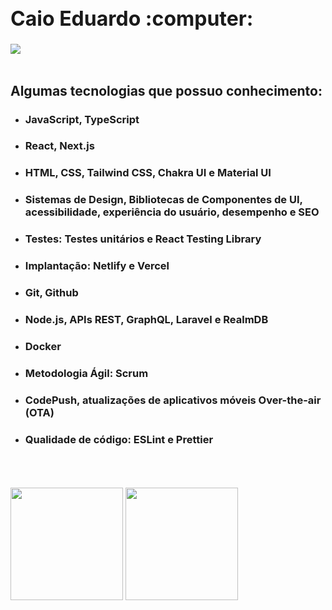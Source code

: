   <div  style="display:flex flex-direction: row;">
    <h1 style="font-size:32px"> Caio Eduardo :computer: </h1>
    <a href="https://www.linkedin.com/in/caio-eduardo-ireno-84941a142/" target="_blank"><img src="https://img.shields.io/badge/-LinkedIn-%230077B5?style=for-the-badge&logo=linkedin&logoColor=white" target="_blank"></a> 
  </div>
  <br>
  <h2>Algumas tecnologias que possuo conhecimento:</h2>
<ul>
  <li><h3>JavaScript, TypeScript</h3></li>
  <li><h3>React, Next.js</h3></li>
  <li><h3>HTML, CSS, Tailwind CSS, Chakra UI e Material UI</h3></li>
  <li><h3>Sistemas de Design, Bibliotecas de Componentes de UI, acessibilidade, experiência do usuário, desempenho e SEO</h3></li>
  <li><h3>Testes: Testes unitários e React Testing Library</h3></li>
  <li><h3>Implantação: Netlify e Vercel</h3></li>
  <li><h3>Git, Github</h3></li>
  <li><h3>Node.js, APIs REST, GraphQL, Laravel e RealmDB</h3></li>
  <li><h3>Docker</h3></li>
  <li><h3>Metodologia Ágil: Scrum</h3></li>
  <li><h3>CodePush, atualizações de aplicativos móveis Over-the-air (OTA)</h3></li>
  <li><h3>Qualidade de código: ESLint e Prettier</h3></li>
</ul>

 <br>
  <br>
  <br>
  <img height="180em" src="https://github-readme-stats.vercel.app/api?username=caio-ireno&show_icons=true&theme=tokyonight"/>
  <img height="180em" src="https://github-readme-stats.vercel.app/api/top-langs/?username=caio-ireno&layout=compact&langs_count=6&theme=tokyonight&text_color=#fff"/>
  </a>
